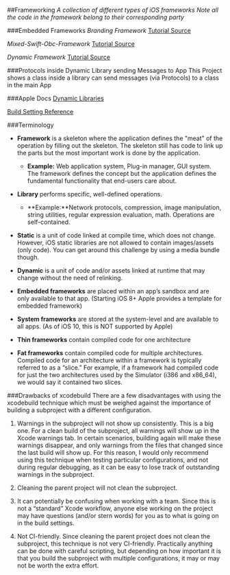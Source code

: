 ##Frameworking
*A collection of different types of iOS frameworks*
*Note all the code in the framework belong to their corresponding party*

###Embedded Frameworks
*Branding Framework*
[Tutorial Source](http://code.hootsuite.com/an-introduction-to-creating-and-distributing-embedded-frameworks-in-ios/)

*Mixed-Swift-Obc-Framework*
[Tutorial Source](https://github.com/danieleggert/mixed-swift-objc-framework)

*Dynamic Framework*
[Tutorial Source](https://www.raywenderlich.com/126365/ios-frameworks-tutorial)



###Protocols inside Dynamic Library sending Messages to App 
This Project shows a class inside a library can send messages (via Protocols) to a class in the main App



###Apple Docs
[Dynamic Libraries](https://developer.apple.com/library/mac/documentation/DeveloperTools/Conceptual/DynamicLibraries/000-Introduction/Introduction.html)

[Build Setting Reference](https://developer.apple.com/library/mac/documentation/DeveloperTools/Reference/XcodeBuildSettingRef/1-Build_Setting_Reference/build_setting_ref.html#//apple_ref/doc/uid/TP40003931-CH3-SW159)


###Terminology

* **Framework** is a skeleton where the application defines the "meat" of the operation by filling out the skeleton. The skeleton still has code to link up the parts but the most important work is done by the application.
	* **Example:** Web application system, Plug-in manager, GUI system. The framework defines the concept but the application defines the fundamental functionality that end-users care about.

* **Library** performs specific, well-defined operations.
	* **Example:**Network protocols, compression, image manipulation, string utilities, regular expression evaluation, math. Operations are self-contained.

* **Static** is a unit of code linked at compile time, which does not change.
	However, iOS static libraries are not allowed to contain images/assets (only code). You can get around this challenge by using a media bundle though.

* **Dynamic** is a unit of code and/or assets linked at runtime that may change without the need of relinking.

* **Embedded frameworks** are placed within an app’s sandbox and are only available to that app. (Starting iOS 8+ Apple provides a template for embedded framework)

* **System frameworks** are stored at the system-level and are available to all apps. (As of iOS 10, this is NOT supported by Apple)

* **Thin frameworks** contain compiled code for one architecture

* **Fat frameworks** contain compiled code for multiple architectures. Compiled code for an architecture within a framework is typically referred to as a “slice.” For example, if a framework had compiled code for just the two architectures used by the Simulator (i386 and x86_64), we would say it contained two slices.



###Drawbacks of xcodebuild
There are a few disadvantages with using the xcodebuild technique which must be weighed against the importance of building a subproject with a different configuration.

1. Warnings in the subproject will not show up consistently.
This is a big one. For a clean build of the subproject, all warnings will show up in the Xcode warnings tab. In certain scenarios, building again will make these warnings disappear, and only warnings from the files that changed since the last build will show up. For this reason, I would only recommend using this technique when testing particular configurations, and not during regular debugging, as it can be easy to lose track of outstanding warnings in the subproject.

2. Cleaning the parent project will not clean the subproject.

3. It can potentially be confusing when working with a team.
Since this is not a “standard” Xcode workflow, anyone else working on the project may have questions (and/or stern words) for you as to what is going on in the build settings.

4. Not CI-friendly.
Since cleaning the parent project does not clean the subproject, this technique is not very CI-friendly. Practically anything can be done with careful scripting, but depending on how important it is that you build the subproject with multiple configurations, it may or may not be worth the extra effort.
